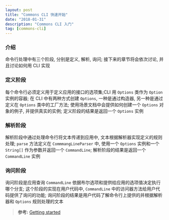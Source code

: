 ```yaml
---
layout: post
title: "Commons CLI 快速开始"
date: "2018-01-31"
description: "Commons CLI 入门"
tag: [commons-cli]
---
```


### 介绍
命令行处理中有三个阶段, 分别是定义, 解析, 询问; 接下来的章节将会依次讨论, 并且讨论如何用 CLI 实现

### 定义阶段
每个命令行必须定义用于定义应用的接口的选项集;CLI 用 `Options` 类作为 `Option` 实例的容器; 在 CLI 中有两种方式创建 `Options`, 一种是通过构造器, 另一种是通过定义在 `Options` 类中的工厂方法; 使用场景文档中会提供如何创建一个 `Options` 对象的例子, 并提供真实的实例; 定义阶段的结果是返回一个 `Options` 实例

### 解析阶段
解析阶段中通过处理命令行将文本传递到应用中, 文本根据解析器实现定义的规则处理; `parse` 方法定义在 `CommmangLineParser` 中, 使用一个 `Options` 实例和一个 `String[]` 作为参数并返回一个 `CommandLine`; 解析阶段的结果是返回一个 `CommandLine` 实例

### 询问阶段
询问阶段是应用查询 `CommandLine` 依据布尔选项和提供给应用的选项值决定执行哪个分支; 这个阶段的实现在用户代码中, `CommandLine` 中的访问器方法给用户代码提供了询问的功能; 询问阶段的结果是用户代码了解命令行上提供的并根据解析器和 `Options` 规则处理的文本

>**参考:**
[Getting started](http://commons.apache.org/proper/commons-cli/introduction.html)
